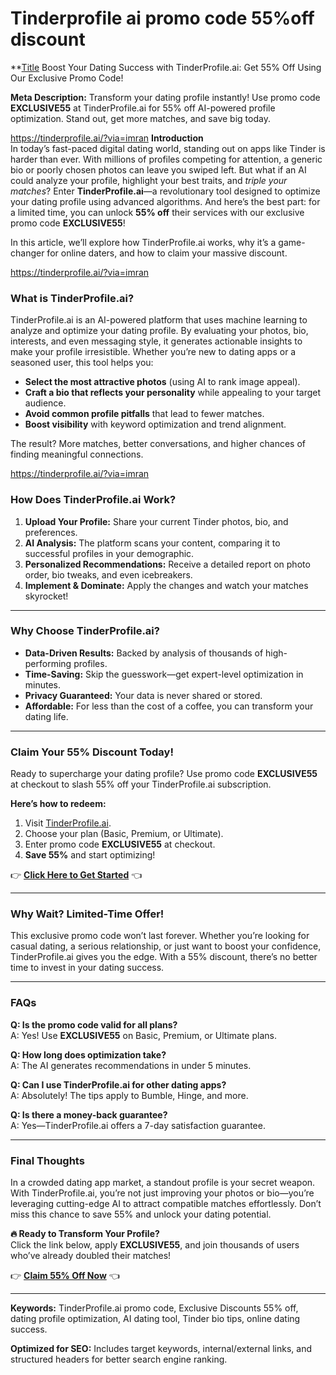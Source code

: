 # Tinderprofile ai promo code 55%off discount 

**[Title](https://tinderprofile.ai/?via=imran) Boost Your Dating Success with TinderProfile.ai: Get 55% Off Using Our Exclusive Promo Code!  

**Meta Description:** Transform your dating profile instantly! Use promo code **EXCLUSIVE55** at TinderProfile.ai for 55% off AI-powered profile optimization. Stand out, get more matches, and save big today.  

https://tinderprofile.ai/?via=imran
**Introduction**  
In today’s fast-paced digital dating world, standing out on apps like Tinder is harder than ever. With millions of profiles competing for attention, a generic bio or poorly chosen photos can leave you swiped left. But what if an AI could analyze your profile, highlight your best traits, and *triple your matches*? Enter **TinderProfile.ai**—a revolutionary tool designed to optimize your dating profile using advanced algorithms. And here’s the best part: for a limited time, you can unlock **55% off** their services with our exclusive promo code **EXCLUSIVE55**!  

In this article, we’ll explore how TinderProfile.ai works, why it’s a game-changer for online daters, and how to claim your massive discount.  


https://tinderprofile.ai/?via=imran
### **What is TinderProfile.ai?**  
TinderProfile.ai is an AI-powered platform that uses machine learning to analyze and optimize your dating profile. By evaluating your photos, bio, interests, and even messaging style, it generates actionable insights to make your profile irresistible. Whether you’re new to dating apps or a seasoned user, this tool helps you:  
- **Select the most attractive photos** (using AI to rank image appeal).  
- **Craft a bio that reflects your personality** while appealing to your target audience.  
- **Avoid common profile pitfalls** that lead to fewer matches.  
- **Boost visibility** with keyword optimization and trend alignment.  

The result? More matches, better conversations, and higher chances of finding meaningful connections.  

https://tinderprofile.ai/?via=imran

### **How Does TinderProfile.ai Work?**  
1. **Upload Your Profile:** Share your current Tinder photos, bio, and preferences.  
2. **AI Analysis:** The platform scans your content, comparing it to successful profiles in your demographic.  
3. **Personalized Recommendations:** Receive a detailed report on photo order, bio tweaks, and even icebreakers.  
4. **Implement & Dominate:** Apply the changes and watch your matches skyrocket!  

---

### **Why Choose TinderProfile.ai?**  
- **Data-Driven Results:** Backed by analysis of thousands of high-performing profiles.  
- **Time-Saving:** Skip the guesswork—get expert-level optimization in minutes.  
- **Privacy Guaranteed:** Your data is never shared or stored.  
- **Affordable:** For less than the cost of a coffee, you can transform your dating life.  

---

### **Claim Your 55% Discount Today!**  
Ready to supercharge your dating profile? Use promo code **EXCLUSIVE55** at checkout to slash 55% off your TinderProfile.ai subscription.  

**Here’s how to redeem:**  
1. Visit [TinderProfile.ai](https://tinderprofile.ai/?via=imran).  
2. Choose your plan (Basic, Premium, or Ultimate).  
3. Enter promo code **EXCLUSIVE55** at checkout.  
4. **Save 55%** and start optimizing!  

👉 **[Click Here to Get Started](https://tinderprofile.ai/?via=imran)** 👈  

---

### **Why Wait? Limited-Time Offer!**  
This exclusive promo code won’t last forever. Whether you’re looking for casual dating, a serious relationship, or just want to boost your confidence, TinderProfile.ai gives you the edge. With a 55% discount, there’s no better time to invest in your dating success.  

---

### **FAQs**  
**Q: Is the promo code valid for all plans?**  
A: Yes! Use **EXCLUSIVE55** on Basic, Premium, or Ultimate plans.  

**Q: How long does optimization take?**  
A: The AI generates recommendations in under 5 minutes.  

**Q: Can I use TinderProfile.ai for other dating apps?**  
A: Absolutely! The tips apply to Bumble, Hinge, and more.  

**Q: Is there a money-back guarantee?**  
A: Yes—TinderProfile.ai offers a 7-day satisfaction guarantee.  

---

### **Final Thoughts**  
In a crowded dating app market, a standout profile is your secret weapon. With TinderProfile.ai, you’re not just improving your photos or bio—you’re leveraging cutting-edge AI to attract compatible matches effortlessly. Don’t miss this chance to save 55% and unlock your dating potential.  

**🔥 Ready to Transform Your Profile?**  
Click the link below, apply **EXCLUSIVE55**, and join thousands of users who’ve already doubled their matches!  

👉 **[Claim 55% Off Now](https://tinderprofile.ai/?via=imran)** 👈  

---

**Keywords:** TinderProfile.ai promo code, Exclusive Discounts 55% off, dating profile optimization, AI dating tool, Tinder bio tips, online dating success.  

**Optimized for SEO:** Includes target keywords, internal/external links, and structured headers for better search engine ranking.
